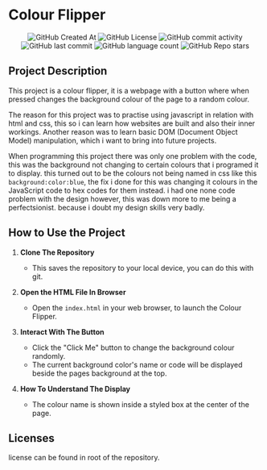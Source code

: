# Colour Flipper

<div align="center">
    <img alt="GitHub Created At" src="https://img.shields.io/github/created-at/KieranPritchard/Colour-Flipper">
    <img alt="GitHub License" src="https://img.shields.io/github/license/KieranPritchard/Colour-Flipper">
    <img alt="GitHub commit activity" src="https://img.shields.io/github/commit-activity/t/KieranPritchard/Colour-Flipper">
    <img alt="GitHub last commit" src="https://img.shields.io/github/last-commit/KieranPritchard/Colour-Flipper">
    <img alt="GitHub language count" src="https://img.shields.io/github/languages/count/KieranPritchard/Colour-Flipper">
    <img alt="GitHub Repo stars" src="https://img.shields.io/github/stars/KieranPritchard/Colour-Flipper">
</div>

## Project Description

This project is a colour flipper, it is a webpage with a button where when pressed changes the background colour of the page to a random colour.

The reason for this project was to practise using javascript in relation with html and css, this so i can learn how websites are built and also their inner workings. Another reason was to learn basic DOM (Document Object Model) manipulation, which i want to bring into future projects. 

When programming this project there was only one problem with the code, this was the background not changing to certain colours that i programed it to display. this turned out to be the colours not being named in css like this `background:color:blue`, the fix i done for this was changing it colours in the JavaScript code to hex codes for them instead. i had one none code problem with the design however, this was down more to me being a perfectsionist. because i doubt my design skills very badly. 

## How to Use the Project

1. **Clone The Repository**

    * This saves the repository to your local device, you can do this with git.

2. **Open the HTML File In Browser**

    * Open the `index.html` in your web browser, to launch the Colour Flipper.

3. **Interact With The Button**

   * Click the "Click Me" button to change the background colour randomly.
   * The current background color's name or code will be displayed beside the pages background at the top.

4. **How To Understand The Display**

    * The colour name is shown inside a styled box at the center of the page.

## Licenses

license can be found in root of the repository.
